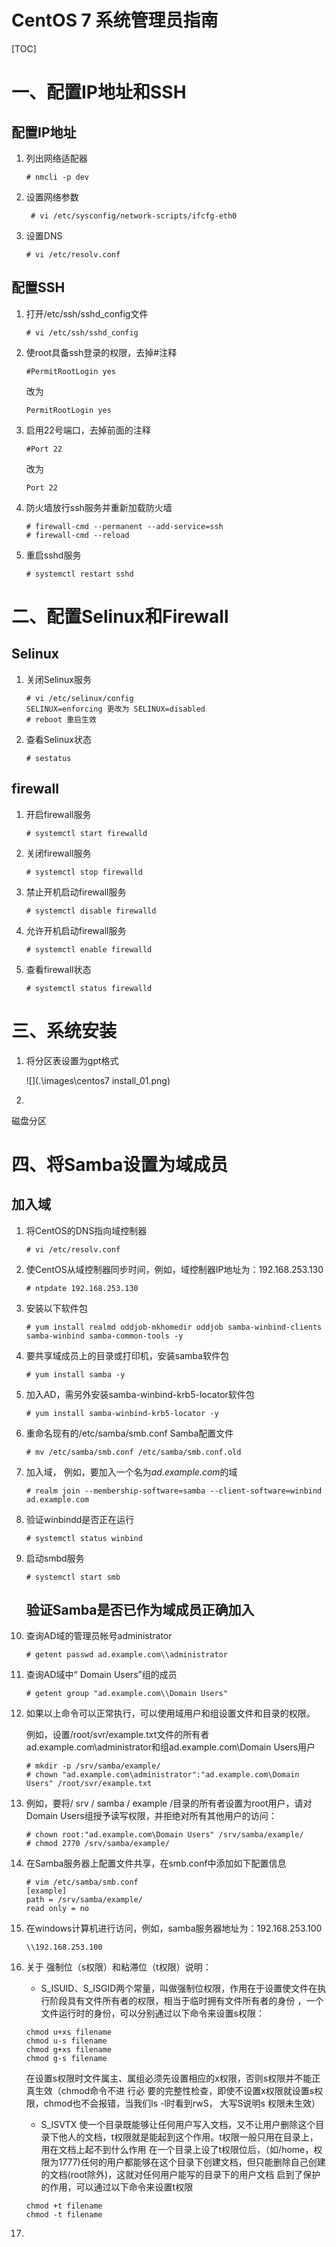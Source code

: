 # CentOS 7 系统管理员指南

[TOC]

# 	一、配置IP地址和SSH

## 配置IP地址

1. 列出网络适配器

   ```
   # nmcli -p dev
   ```

   

2. 设置网络参数 

   ```
    # vi /etc/sysconfig/network-scripts/ifcfg-eth0   
   ```

3. 设置DNS

   ```
   # vi /etc/resolv.conf
   ```
   
## 配置SSH

1. 打开/etc/ssh/sshd_config文件

   ```
   # vi /etc/ssh/sshd_config
   ```

2. 使root具备ssh登录的权限，去掉#注释

   ```
   #PermitRootLogin yes
   ```

   改为

   ```
   PermitRootLogin yes
   ```

3. 启用22号端口，去掉前面的注释

   ```
   #Port 22
   ```

   改为

   ```
   Port 22
   ```

4. 防火墙放行ssh服务并重新加载防火墙

   ```
   # firewall-cmd --permanent --add-service=ssh
   # firewall-cmd --reload
   ```

5. 重启sshd服务

   ```
   # systemctl restart sshd
   ```

   

# 二、配置Selinux和Firewall

## 	Selinux

1. 关闭Selinux服务  

   ```
   # vi /etc/selinux/config
   SELINUX=enforcing 更改为 SELINUX=disabled
   # reboot 重启生效
   ```

2. 查看Selinux状态  

   ```
   # sestatus
   ```

## firewall

1. 开启firewall服务  

   ```
   # systemctl start firewalld
   ```

   

2. 关闭firewall服务

   ```
   # systemctl stop firewalld
   ```

3. 禁止开机启动firewall服务  

   ```
   # systemctl disable firewalld
   ```

4. 允许开机启动firewall服务  

   ```
   # systemctl enable firewalld
   ```

5. 查看firewall状态  

   ```
   # systemctl status firewalld
   ```

   

# 三、系统安装

1. 将分区表设置为gpt格式

   ![](.\images\centos7 install_01.png)

2. 

   磁盘分区



# 四、将Samba设置为域成员

## 加入域

1. 将CentOS的DNS指向域控制器

   ```
   # vi /etc/resolv.conf
   ```

2. 使CentOS从域控制器同步时间，例如，域控制器IP地址为：192.168.253.130

   ```
   # ntpdate 192.168.253.130
   ```

3. 安装以下软件包

   ```
   # yum install realmd oddjob-mkhomedir oddjob samba-winbind-clients samba-winbind samba-common-tools -y
   ```

4. 要共享域成员上的目录或打印机，安装samba软件包

   ```
   # yum install samba -y
   ```

5. 加入AD，需另外安装samba-winbind-krb5-locator软件包

   ```
   # yum install samba-winbind-krb5-locator -y
   ```

6. 重命名现有的/etc/samba/smb.conf Samba配置文件

   ```
   # mv /etc/samba/smb.conf /etc/samba/smb.conf.old
   ```

7. 加入域， 例如，要加入一个名为*ad.example.com*的域

   ```
   # realm join --membership-software=samba --client-software=winbind ad.example.com
   ```

8. 验证winbindd是否正在运行

   ```
   # systemctl status winbind
   ```

9. 启动smbd服务

   ```
   # systemctl start smb
   ```

   ## 验证Samba是否已作为域成员正确加入

1. 查询AD域的管理员帐号administrator

   ```
   # getent passwd ad.example.com\\administrator
   ```

2. 查询AD域中“ Domain Users”组的成员

   ```
   # getent group "ad.example.com\\Domain Users"
   ```

12. 如果以上命令可以正常执行，可以使用域用户和组设置文件和目录的权限。

    例如，设置/root/svr/example.txt文件的所有者ad.example.com\administrator和组ad.example.com\Domain Users用户

    ```
    # mkdir -p /srv/samba/example/
    # chown "ad.example.com\administrator":"ad.example.com\Domain Users" /root/svr/example.txt
    ```

13. 例如，要将/ srv / samba / example /目录的所有者设置为root用户，请对Domain Users组授予读写权限，并拒绝对所有其他用户的访问：

    ```
    # chown root:"ad.example.com\Domain Users" /srv/samba/example/
    # chmod 2770 /srv/samba/example/
    ```

14. 在Samba服务器上配置文件共享，在smb.conf中添加如下配置信息

    ```
    # vim /etc/samba/smb.conf
    [example]
    path = /srv/samba/example/
    read only = no
    ```
    
15. 在windows计算机进行访问，例如，samba服务器地址为：192.168.253.100

    ```
    \\192.168.253.100
    ```

16. 关于 强制位（s权限）和粘滞位（t权限）说明：

    -  S_ISUID、S_ISGID两个常量，叫做强制位权限，作用在于设置使文件在执行阶段具有文件所有者的权限，相当于临时拥有文件所有者的身份 ，一个文件运行时的身份，可以分别通过以下命令来设置s权限：

      ```
      chmod u+xs filename 
      chmod u-s filename 
      chmod g+xs filename 
      chmod g-s filename 
      ```

      在设置s权限时文件属主、属组必须先设置相应的x权限，否则s权限并不能正真生效（chmod命令不进	行必	要的完整性检查，即使不设置x权限就设置s权限，chmod也不会报错，当我们ls -l时看到rwS，	大写S说明s	权限未生效）

    

    -  S_ISVTX 使一个目录既能够让任何用户写入文档，又不让用户删除这个目录下他人的文档，t权限就是能起到这个作用。t权限一般只用在目录上，用在文档上起不到什么作用
      在一个目录上设了t权限位后，（如/home，权限为1777)任何的用户都能够在这个目录下创建文档，但只能删除自己创建的文档(root除外)，这就对任何用户能写的目录下的用户文档 启到了保护的作用，可以通过以下命令来设置t权限

      ```
      chmod +t filename
      chmod -t filename
      ```

17.  